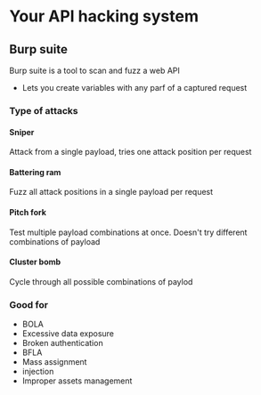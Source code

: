 # Your API hacking system

## Burp suite

Burp suite is a tool to scan and fuzz a web API

- Lets you create variables with any parf of a captured request

### Type of attacks
#### Sniper
Attack from a single payload, tries one attack position per request
#### Battering ram
Fuzz all attack positions in a single payload per request
#### Pitch fork
Test multiple payload combinations at once. Doesn't try different combinations of payload
#### Cluster bomb
Cycle through all possible combinations of paylod

### Good for
- BOLA
- Excessive data exposure
- Broken authentication
- BFLA
- Mass assignment
- injection
- Improper assets management
